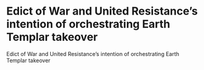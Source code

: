 # Edict of War and United Resistance’s intention of orchestrating Earth Templar takeover

Edict of War and United Resistance’s intention of orchestrating Earth Templar takeover